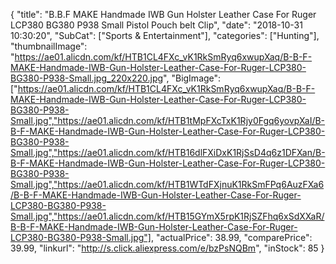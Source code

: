 {
	"title": "B.B.F MAKE Handmade IWB Gun Holster Leather Case For Ruger LCP380 BG380 P938 Small Pistol Pouch belt Clip",
	"date": "2018-10-31 10:30:20",
	"SubCat": ["Sports & Entertainment"],
	"categories": ["Hunting"],
	"thumbnailImage": "https://ae01.alicdn.com/kf/HTB1CL4FXc_vK1RkSmRyq6xwupXaq/B-B-F-MAKE-Handmade-IWB-Gun-Holster-Leather-Case-For-Ruger-LCP380-BG380-P938-Small.jpg_220x220.jpg",
	"BigImage": ["https://ae01.alicdn.com/kf/HTB1CL4FXc_vK1RkSmRyq6xwupXaq/B-B-F-MAKE-Handmade-IWB-Gun-Holster-Leather-Case-For-Ruger-LCP380-BG380-P938-Small.jpg","https://ae01.alicdn.com/kf/HTB1tMpFXcTxK1Rjy0Fgq6yovpXaI/B-B-F-MAKE-Handmade-IWB-Gun-Holster-Leather-Case-For-Ruger-LCP380-BG380-P938-Small.jpg","https://ae01.alicdn.com/kf/HTB16dlFXiDxK1RjSsD4q6z1DFXan/B-B-F-MAKE-Handmade-IWB-Gun-Holster-Leather-Case-For-Ruger-LCP380-BG380-P938-Small.jpg","https://ae01.alicdn.com/kf/HTB1WTdFXjnuK1RkSmFPq6AuzFXa6/B-B-F-MAKE-Handmade-IWB-Gun-Holster-Leather-Case-For-Ruger-LCP380-BG380-P938-Small.jpg","https://ae01.alicdn.com/kf/HTB15GYmX5rpK1RjSZFhq6xSdXXaR/B-B-F-MAKE-Handmade-IWB-Gun-Holster-Leather-Case-For-Ruger-LCP380-BG380-P938-Small.jpg"],
	"actualPrice": 38.99,
	"comparePrice": 39.99,
	"linkurl": "http://s.click.aliexpress.com/e/bzPsNQBm",
	"inStock": 85
}
